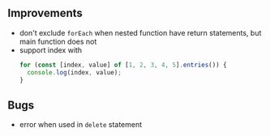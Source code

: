 ## Improvements

- don't exclude `forEach` when nested function have return statements, but main function does not
- support index with 
  ```javascript
  for (const [index, value] of [1, 2, 3, 4, 5].entries()) {
    console.log(index, value);
  }
  ```

## Bugs
- error when used in `delete` statement